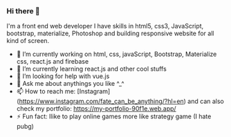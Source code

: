 ### Hi there 👋

I'm a front end web developer I have skills in html5, css3, JavaScript, bootstrap, materialize, Photoshop and building responsive website for all kind of screen.



- 🔭 I’m currently working on html, css, javaScript, Bootstrap, Materialize css, react.js and firebase 
- 🌱 I’m currently learning react.js and other cool stuffs
- 🤔 I’m looking for help with vue.js
- 💬 Ask me about anythings you like ^_^
- 📫 How to reach me: [Instagram] (https://www.instagram.com/fate_can_be_anything/?hl=en) and can also check my portfolio: https://my-portfolio-90f1e.web.app/
- ⚡ Fun fact: Ilike to play online games more like strategy game (I hate pubg)

